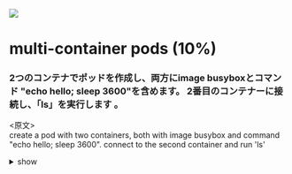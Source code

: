![](https://gaforgithub.azurewebsites.net/api?repo=CKAD-exercises/multi_container&empty)
# multi-container pods (10%)

### 2つのコンテナでポッドを作成し、両方にimage busyboxとコマンド "echo hello; sleep 3600"を含めます。 2番目のコンテナーに接続し、「ls」を実行します 。
<原文>  
create a pod with two containers, both with image busybox and command "echo hello; sleep 3600". connect to the second container and run 'ls'

<details><summary>show</summary>
<p>

これを行う最も簡単な方法は、単一のコンテナでポッドを作成し、その定義をyamlファイルに保存することです。  

<原文>  
easiest way to do it is create a pod with a single container and save its definition in a yaml file:

```bash
kubectl run busybox --image=busybox --restart=never -o yaml --dry-run -- /bin/sh -c 'echo hello;sleep 3600' > pod.yaml
vi pod.yaml
```

コンテナーに関連する値をコピーして貼り付けます。  
そのため、最終的なyamlには次の2つのコンテナを含める必要があります（これらのコンテナーに異なる名前を付けるようにしてください）。  

<原文>
copy/paste the container related values, so your final yaml should contain the following two containers (make sure those containers have a different name):

```yaml
containers:
  - args:
    - /bin/sh
    - -c
    - echo hello;sleep 3600
    image: busybox
    imagepullpolicy: ifnotpresent
    name: busybox
    resources: {}
  - args:
    - /bin/sh
    - -c
    - echo hello;sleep 3600
    image: busybox
    name: busybox2
```

```bash
kubectl create -f pod.yaml
# connect to the busybox2 container within the pod
kubectl exec -it busybox -c busybox2 -- /bin/sh
ls
exit

# or you can do the above with just an one-liner
kubectl exec -it busybox -c busybox2 -- ls

# you can do some cleanup
kubectl delete po busybox
```

</p>
</details>
